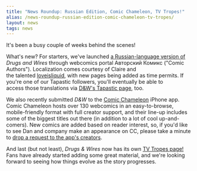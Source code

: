 ```yaml
---
title: "News Roundup: Russian Edition, Comic Chameleon, TV Tropes!"
alias: /news-roundup-russian-edition-comic-chameleon-tv-tropes/
layout: news
tags: news
---
```


It's been a busy couple of weeks behind the scenes!

What's new? For starters, we've launched [a Russian-language version of](http://acomics.ru/~drugsandwires/1) _Drugs and Wires_ through webcomics portal Авторский Комикс ("Comic Authors"). Localization comes courtesy of Claire and the talented [loveisliquid](http://loveisliquid.tumblr.com/), with new pages being added as time permits. If you're one of our Tapastic followers, you'll eventually be able to access those translations via [D&amp;W's Tapastic page](http://tapastic.com/episode/116129), too.

We also recently submitted *D&amp;W* to the [Comic Chameleon](http://www.comicchameleon.com) iPhone app. Comic Chameleon hosts over 130 webcomics in an easy-to-browse, mobile-friendly format with full creator support, and their line-up includes some of the biggest titles out there (in addition to a lot of cool up-and-comers). New comics are added based on reader interest, so, if you'd like to see Dan and company make an appearance on CC, please take a minute to [drop a request to the app's creators](http://www.comicchameleon.com/request).

And last (but not least), _Drugs &amp; Wires_ now has its own [TV Tropes page!](http://tvtropes.org/pmwiki/pmwiki.php/Webcomic/DrugsAndWires) Fans have already started adding some great material, and we're looking forward to seeing how things evolve as the story progresses.
